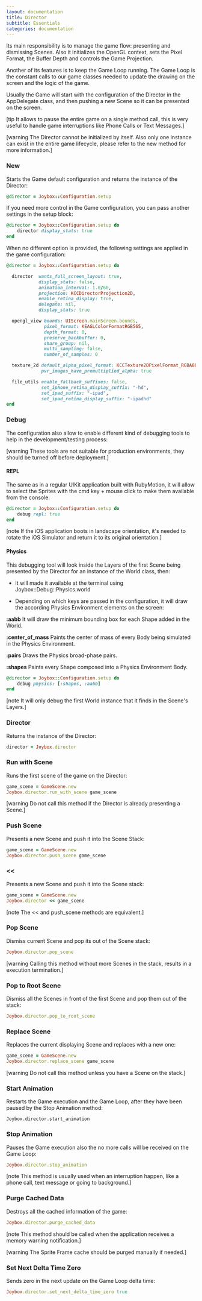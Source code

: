```yaml
---
layout: documentation
title: Director
subtitle: Essentials
categories: documentation
---
```


Its main responsibility is to manage the game flow: presenting and dismissing Scenes. Also it initializes the OpenGL context, sets the Pixel Format, the Buffer Depth and controls the Game Projection.

Another of its features is to keep the Game Loop running. The Game Loop is the constant calls to our game classes needed to update the drawing on the screen and the logic of the game.

Usually the Game will start with the configuration of the Director in the AppDelegate class, and then pushing a new Scene so it can be presented on the screen.

[tip It allows to pause the entire game on a single method call, this is very useful to handle game interruptions like Phone Calls or Text Messages.]

[warning The Director cannot be initialized by itself. Also only one instance can exist in the entire game lifecycle, please refer to the new method for more information.]

### New
Starts the Game default configuration and returns the instance of the Director:

```ruby
@director = Joybox::Configuration.setup
```

If you need more control in the Game configuration, you can pass another settings in the setup block:

```ruby
@director = Joybox::Configuration.setup do
	director display_stats: true
end
```

When no different option is provided, the following settings are applied in the game configuration:

```ruby
@director = Joybox::Configuration.setup do

  director  wants_full_screen_layout: true,
            display_stats: false,
            animation_interval: 1.0/60,
            projection: KCCDirectorProjection2D,
            enable_retina_display: true,
            delegate: nil,
            display_stats: true

  opengl_view bounds: UIScreen.mainScreen.bounds,
              pixel_format: KEAGLColorFormatRGB565,
              depth_format: 0,
              preserve_backbuffer: 0,
              share_group: nil,
              multi_sampling: false,
              number_of_samples: 0

  texture_2d default_alpha_pixel_format: KCCTexture2DPixelFormat_RGBA8888,
             pvr_images_have_premultiplied_alpha: true

  file_utils enable_fallback_suffixes: false,
             set_iphone_retina_display_suffix: "-hd",
             set_ipad_suffix: "-ipad",
             set_ipad_retina_display_suffix: "-ipadhd"
end
```

### Debug
The configuration also allow to enable different kind of debugging tools to help in the development/testing process:

[warning These tools are not suitable for production environments, they should be turned off before deployment.]

#### REPL
The same as in a regular UIKit application built with RubyMotion, it will allow to select the Sprites with the cmd key + mouse click to make them available from the console:

```ruby
@director = Joybox::Configuration.setup do
	debug repl: true
end
```

[note If the iOS application boots in landscape orientation, it's needed to rotate the iOS Simulator and return it to its original orientation.]

#### Physics
This debugging tool will look inside the Layers of the first Scene being presented by the Director for an instance of the World class, then:

* It will made it available at the terminal using Joybox::Debug::Physics.world

* Depending on which keys are passed in the configuration, it will draw the according Physics Environment elements on the screen:

**:aabb**
It will draw the minimum bounding box for each Shape added in the World.

**:center_of_mass** 
Paints the center of mass of every Body being simulated in the Physics Environment.

**:pairs** 
Draws the Physics broad-phase pairs.

**:shapes**
Paints every Shape composed into a Physics Environment Body.

```ruby
@director = Joybox::Configuration.setup do
	debug physics: [:shapes, :aabb]
end
```

[note It will only debug the first World instance that it finds in the Scene's Layers.]

### Director 
Returns the instance of the Director:

```ruby
director = Joybox.director
```

### Run with Scene
Runs the first scene of the game on the Director:

```ruby
game_scene = GameScene.new
Joybox.director.run_with_scene game_scene
```

[warning Do not call this method if the Director is already presenting a Scene.]

### Push Scene
Presents a new Scene and push it into the Scene Stack:

```ruby
game_scene = GameScene.new
Joybox.director.push_scene game_scene
```

### <<
Presents a new Scene and push it into the Scene stack:

```ruby
game_scene = GameScene.new
Joybox.director << game_scene
```

[note The << and push_scene methods are equivalent.]

### Pop Scene
Dismiss current Scene and pop its out of the Scene stack:

```ruby
Joybox.director.pop_scene
```

[warning Calling this method without more Scenes in the stack, results in a execution termination.]

### Pop to Root Scene
Dismiss all the Scenes in front of the first Scene and pop them out of the stack:

```ruby
Joybox.director.pop_to_root_scene
``` 

### Replace Scene
Replaces the current displaying Scene and replaces with a new one:

```ruby
game_scene = GameScene.new
Joybox.director.replace_scene game_scene
```

[warning Do not call this method unless you have a Scene on the stack.]

### Start Animation
Restarts the Game execution and the Game Loop, after they have been paused by the Stop Animation method:

```
Joybox.director.start_animation
```

### Stop Animation
Pauses the Game execution also the no more calls will be received on the Game Loop:

```ruby
Joybox.director.stop_animation
```

[note This method is usually used when an interruption happen, like a phone call, text message or going to background.]

### Purge Cached Data
Destroys all the cached information of the game:

```ruby
Joybox.director.purge_cached_data
```

[note This method should be called when the application receives a memory warning notification.]

[warning The Sprite Frame cache should be purged manually if needed.]

### Set Next Delta Time Zero
Sends zero in the next update on the Game Loop delta time:

```ruby
Joybox.director.set_next_delta_time_zero true
```
